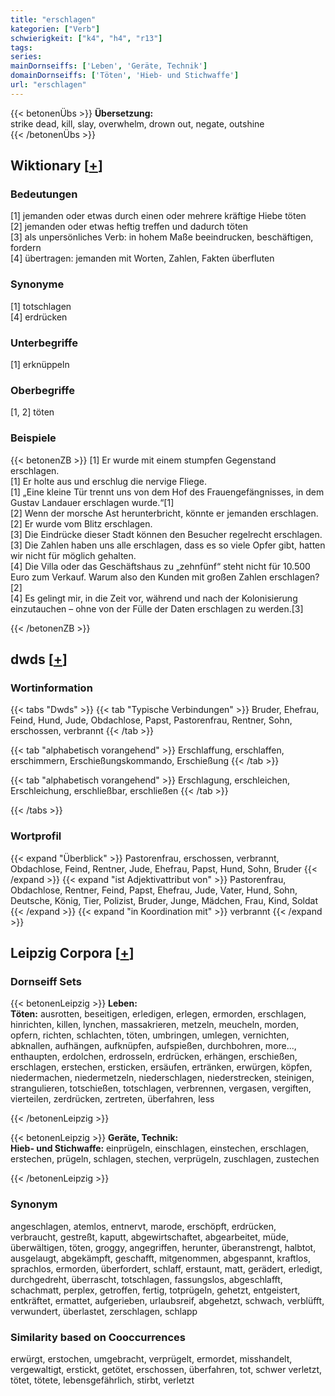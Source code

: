 ```yaml
---
title: "erschlagen"
kategorien: ["Verb"]
schwierigkeit: ["k4", "h4", "r13"]
tags:
series:
mainDornseiffs: ['Leben', 'Geräte, Technik']
domainDornseiffs: ['Töten', 'Hieb- und Stichwaffe']
url: "erschlagen"
---
```


{{< betonenÜbs >}}
**Übersetzung:**  
strike dead, kill, slay, overwhelm, drown out, negate, outshine  
{{< /betonenÜbs >}}

## Wiktionary [[+](https://de.wiktionary.org/wiki/erschlagen)]

### Bedeutungen
[1] jemanden oder etwas durch einen oder mehrere kräftige Hiebe töten  
[2] jemanden oder etwas heftig treffen und dadurch töten  
[3] als unpersönliches Verb: in hohem Maße beeindrucken, beschäftigen, fordern  
[4] übertragen: jemanden mit Worten, Zahlen, Fakten überfluten  

### Synonyme
[1] totschlagen  
[4] erdrücken  

### Unterbegriffe
[1] erknüppeln  

### Oberbegriffe
[1, 2] töten  

### Beispiele
{{< betonenZB >}}
[1] Er wurde mit einem stumpfen Gegenstand erschlagen.  
[1] Er holte aus und erschlug die nervige Fliege.  
[1] „Eine kleine Tür trennt uns von dem Hof des Frauengefängnisses, in dem Gustav Landauer erschlagen wurde.“[1]  
[2] Wenn der morsche Ast herunterbricht, könnte er jemanden erschlagen.  
[2] Er wurde vom Blitz erschlagen.  
[3] Die Eindrücke dieser Stadt können den Besucher regelrecht erschlagen.  
[3] Die Zahlen haben uns alle erschlagen, dass es so viele Opfer gibt, hatten wir nicht für möglich gehalten.  
[4] Die Villa oder das Geschäftshaus zu „zehnfünf“ steht nicht für 10.500 Euro zum Verkauf. Warum also den Kunden mit großen Zahlen erschlagen?[2]  
[4] Es gelingt mir, in die Zeit vor, während und nach der Kolonisierung einzutauchen – ohne von der Fülle der Daten erschlagen zu werden.[3]  

{{< /betonenZB >}}


## dwds [[+](https://www.dwds.de/wb/erschlagen)]

### Wortinformation
{{< tabs "Dwds" >}}
{{< tab "Typische Verbindungen" >}}
Bruder, Ehefrau, Feind, Hund, Jude, Obdachlose, Papst, Pastorenfrau, Rentner, Sohn, erschossen, verbrannt
{{< /tab >}}

{{< tab "alphabetisch vorangehend" >}}
Erschlaffung, erschlaffen, erschimmern, Erschießungskommando, Erschießung
{{< /tab >}}

{{< tab "alphabetisch vorangehend" >}}
Erschlagung, erschleichen, Erschleichung, erschließbar, erschließen
{{< /tab >}}

{{< /tabs >}}

### Wortprofil
{{< expand "Überblick" >}} Pastorenfrau, erschossen, verbrannt, Obdachlose, Feind, Rentner, Jude, Ehefrau, Papst, Hund, Sohn, Bruder {{< /expand >}}
{{< expand "ist Adjektivattribut von" >}} Pastorenfrau, Obdachlose, Rentner, Feind, Papst, Ehefrau, Jude, Vater, Hund, Sohn, Deutsche, König, Tier, Polizist, Bruder, Junge, Mädchen, Frau, Kind, Soldat {{< /expand >}}
{{< expand "in Koordination mit" >}} verbrannt {{< /expand >}}

## Leipzig Corpora [[+](https://corpora.uni-leipzig.de/en/res?word=erschlagen&corpusId=deu_newscrawl-public_2018)]

### Dornseiff Sets
{{< betonenLeipzig >}}
**Leben:**  
**Töten:** ausrotten, beseitigen, erledigen, erlegen, ermorden, erschlagen, hinrichten, killen, lynchen, massakrieren, metzeln, meucheln, morden, opfern, richten, schlachten, töten, umbringen, umlegen, vernichten, abknallen, aufhängen, aufknüpfen, aufspießen, durchbohren, more..., enthaupten, erdolchen, erdrosseln, erdrücken, erhängen, erschießen, erschlagen, erstechen, ersticken, ersäufen, ertränken, erwürgen, köpfen, niedermachen, niedermetzeln, niederschlagen, niederstrecken, steinigen, strangulieren, totschießen, totschlagen, verbrennen, vergasen, vergiften, vierteilen, zerdrücken, zertreten, überfahren, less  

{{< /betonenLeipzig >}}


{{< betonenLeipzig >}}
**Geräte, Technik:**  
**Hieb- und Stichwaffe:** einprügeln, einschlagen, einstechen, erschlagen, erstechen, prügeln, schlagen, stechen, verprügeln, zuschlagen, zustechen  

{{< /betonenLeipzig >}}

### Synonym
angeschlagen, atemlos, entnervt, marode, erschöpft, erdrücken, verbraucht, gestreßt, kaputt, abgewirtschaftet, abgearbeitet, müde, überwältigen, töten, groggy, angegriffen, herunter, überanstrengt, halbtot, ausgelaugt, abgekämpft, geschafft, mitgenommen, abgespannt, kraftlos, sprachlos, ermorden, überfordert, schlaff, erstaunt, matt, gerädert, erledigt, durchgedreht, überrascht, totschlagen, fassungslos, abgeschlafft, schachmatt, perplex, getroffen, fertig, totprügeln, gehetzt, entgeistert, entkräftet, ermattet, aufgerieben, urlaubsreif, abgehetzt, schwach, verblüfft, verwundert, überlastet, zerschlagen, schlapp


### Similarity based on Cooccurrences
erwürgt, erstochen, umgebracht, verprügelt, ermordet, misshandelt, vergewaltigt, erstickt, getötet, erschossen, überfahren, tot, schwer verletzt, tötet, tötete, lebensgefährlich, stirbt, verletzt

